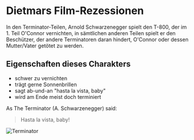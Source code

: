 # Dietmars  Film-Rezessionen

In den Terminator-Teilen, Arnold Schwarzenegger spielt den T-800, der im 1. Teil O'Connor vernichten, in sämtlichen anderen Teilen spielt er den Beschützer, der andere Terminatoren daran hindert, O'Connor oder dessen Mutter/Vater getötet zu werden.

## Eigenschaften dieses Charakters
* schwer zu vernichten
* trägt gerne Sonnenbrillen
* sagt ab-und-an "hasta la vista, baby"
* wird am Ende meist doch terminiert


As The Terminator (A. Schwarzenegger) said:
> Hasta la vista, baby!

![Terminator](https://upload.wikimedia.org/wikipedia/en/8/85/Terminator2poster.jpg)